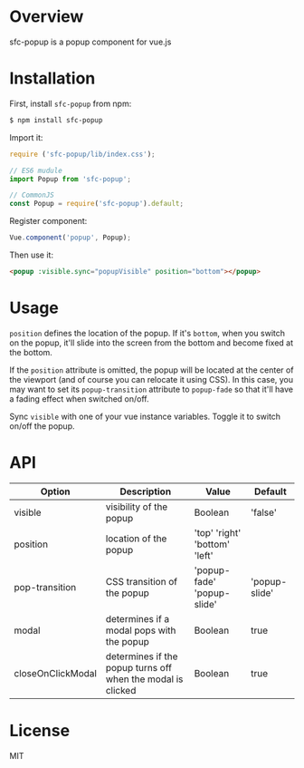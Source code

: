 # Overview
sfc-popup is a popup component for vue.js

# Installation
First, install `sfc-popup` from npm:
```bash
$ npm install sfc-popup
```

Import it:
```Javascript
require ('sfc-popup/lib/index.css');

// ES6 mudule
import Popup from 'sfc-popup';

// CommonJS
const Popup = require('sfc-popup').default;
```

Register component:
```Javascript
Vue.component('popup', Popup);
```

Then use it:
```html
<popup :visible.sync="popupVisible" position="bottom"></popup>
```

# Usage
`position` defines the location of the popup. If it's `bottom`, when you switch on the popup, it'll slide into the screen from the bottom and become fixed at the bottom.

If the `position` attribute is omitted, the popup will be located at the center of the viewport (and of course you can relocate it using CSS). In this case, you may want to set its `popup-transition` attribute to `popup-fade` so that it'll have a fading effect when switched on/off.

Sync `visible` with one of your vue instance variables. Toggle it to switch on/off the popup.

# API
| Option            | Description                                                 | Value                         | Default       |
|-------------------|-------------------------------------------------------------|-------------------------------|---------------|
| visible           | visibility of the popup                                     | Boolean                       | 'false'       |
| position          | location of the popup                                       | 'top' 'right' 'bottom' 'left' |               |
| pop-transition    | CSS transition of the popup                                 | 'popup-fade' 'popup-slide'    | 'popup-slide' |
| modal             | determines if a modal pops with the popup                   | Boolean                       | true          |
| closeOnClickModal | determines if the popup turns off when the modal is clicked | Boolean                       | true          |

# License
MIT

